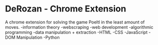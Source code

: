 # DeRozan - Chrome Extension
A chrome extension for solving the game Poeltl in the least amount of moves.
  -information theory
  -webscraping
  -web development
  -algorithmic programming
  -data manipulation + extraction
  -HTML
  -CSS
  -JavaScript
  -DOM Manipulation
  -Python

